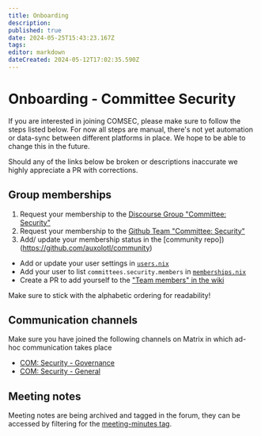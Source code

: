 ```yaml
---
title: Onboarding
description: 
published: true
date: 2024-05-25T15:43:23.167Z
tags: 
editor: markdown
dateCreated: 2024-05-12T17:02:35.590Z
---
```


# Onboarding - Committee Security

If you are interested in joining COMSEC, please make sure to follow the steps listed below. For now all steps are manual, there's not yet automation or data-sync between different platforms in place. We hope to be able to change this in the future.

Should any of the links below be broken or descriptions inaccurate we highly appreciate a PR with corrections.

## Group memberships
1) Request your membership to the [Discourse Group "Committee: Security"](https://forum.aux.computer/g/committee_security/)
2) Request your membership to the [Github Team "Committee: Security"](https://github.com/orgs/auxolotl/teams/committee-security)
3) Add/ update your membership status in the [community repo])(https://github.com/auxolotl/community)
  - Add or update your user settings in [`users.nix`](https://github.com/auxolotl/community/blob/main/users.nix)
  - Add your user to list `committees.security.members` in [`memberships.nix`](https://github.com/auxolotl/community/blob/main/memberships.nix)
  - Create a PR to add yourself to the ["Team members" in the wiki](https://github.com/auxolotl/wiki/blob/main/community/security/aux-security-team.md)

  Make sure to stick with the alphabetic ordering for readability!

## Communication channels
Make sure you have joined the following channels on Matrix in which ad-hoc communication takes place
- [COM: Security - Governance](https://matrix.to/#/#COMSEC-GOV:auxolotl.org)
- [COM: Security - General](https://matrix.to/#/#COMSEC-GEN:auxolotl.org)

## Meeting notes
Meeting notes are being archived and tagged in the forum, they can be accessed by filtering for the [meeting-minutes tag](https://forum.aux.computer/tags/c/committees/security-committee/26/meeting-minutes).
